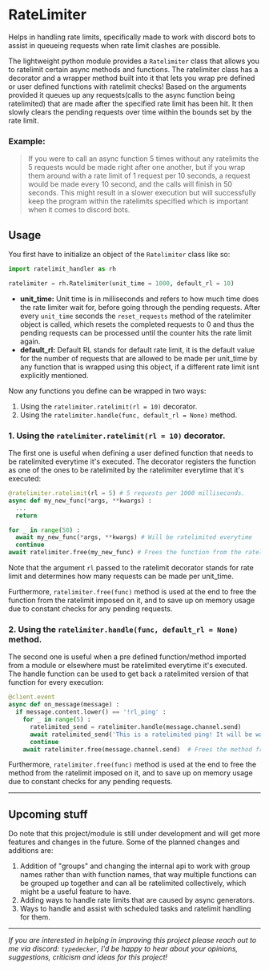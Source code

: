 # RateLimiter
Helps in handling rate limits, specifically made to work with discord bots to assist in queueing requests when rate limit clashes are possible.

The lightweight python module provides a `Ratelimiter` class that allows you to ratelimit certain async methods and functions. The ratelimiter class has a decorator and a wrapper method built into it that lets you wrap pre defined or user defined functions with ratelimit checks! Based on the arguments provided it queues up any requests(calls to the async function being ratelimited) that are made after the specified rate limit has been hit. It then slowly clears the pending requests over time within the bounds set by the rate limit.

### Example:
> If you were to call an async function 5 times without any ratelimits the 5 requests would be made right after one another, but if you wrap them around with a rate limit of 1 request per 10 seconds, a request would be made every 10 second, and the calls will finish in 50 seconds. This might result in a slower execution but will successfully keep the program within the ratelimits specified which is important when it comes to discord bots.

## Usage

You first have to initialize an object of the `Ratelimiter` class like so:
```py
import ratelimit_handler as rh

ratelimiter = rh.Ratelimiter(unit_time = 1000, default_rl = 10)
```
* **unit_time:** Unit time is in milliseconds and refers to how much time does the rate limiter wait for, before going through the pending requests. After every `unit_time` seconds the `reset_requests` method of the ratelimiter object is called, which resets the completed requests to 0 and thus the pending requests can be processed until the counter hits the rate limit again.
* **default_rl:** Default RL stands for default rate limit, it is the default value for the number of requests that are allowed to be made per unit_time by any function that is wrapped using this object, if a different rate limit isnt explicitly mentioned.

Now any functions you define can be wrapped in two ways:
1. Using the `ratelimiter.ratelimit(rl = 10)` decorator.
2. Using the `ratelimiter.handle(func, default_rl = None)` method.

### 1. Using the `ratelimiter.ratelimit(rl = 10)` decorator.
The first one is useful when defining a user defined function that needs to be ratelimited everytime it's executed. The decorator registers the function as one of the ones to be ratelimited by the ratelimiter everytime that it's executed:

```py
@ratelimiter.ratelimit(rl = 5) # 5 requests per 1000 milliseconds.
async def my_new_func(*args, **kwargs) :
  ...
  return

for _ in range(50) :
  await my_new_func(*args, **kwargs) # Will be ratelimited everytime
  continue
await ratelimiter.free(my_new_func) # Frees the function from the ratelimit.
```

Note that the argument `rl` passed to the ratelimit decorator stands for rate limit and determines how many requests can be made per unit_time.

Furthermore, `ratelimiter.free(func)` method is used at the end to free the function from the ratelimit imposed on it, and to save up on memory usage due to constant checks for any pending requests.

### 2. Using the `ratelimiter.handle(func, default_rl = None)` method.
The second one is useful when a pre defined function/method imported from a module or elsewhere must be ratelimited everytime it's executed. The handle function can be used to get back a ratelimited version of that function for every execution:

```py
@client.event
async def on_message(message) :
  if message.content.lower() == '!rl_ping' :
    for _ in range(5) :
      ratelimited_send = ratelimiter.handle(message.channel.send)
      await ratelimited_send('This is a ratelimited ping! It will be way cooler than a normal one :D')
      continue
    await ratelimiter.free(message.channel.send)  # Frees the method from the ratelimit.
```

Furthermore, `ratelimiter.free(func)` method is used at the end to free the method from the ratelimit imposed on it, and to save up on memory usage due to constant checks for any pending requests.

--- 

## Upcoming stuff

Do note that this project/module is still under development and will get more features and changes in the future. Some of the planned changes and additions are:
1. Addition of "groups" and changing the internal api to work with group names rather than with function names, that way multiple functions can be grouped up together and can all be ratelimited collectively, which might be a useful feature to have.
2. Adding ways to handle rate limits that are caused by async generators.
3. Ways to handle and assist with scheduled tasks and ratelimit handling for them.

---

*If you are interested in helping in improving this project please reach out to me via discord: `typedecker`,
I'd be happy to hear about your opinions, suggestions, criticism and ideas for this project!*

